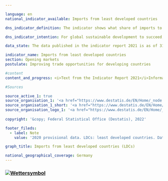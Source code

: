 ```yaml
---

language: en    
national_indicator_available: Imports from least developed countries    

dns_indicator_definition: The indicator shows what share of imports to Germany come from the least developed countries (LDCs), measured in EUR.    

dns_indicator_intention: For global sustainable development to succeed, it is important to improve the trading opportunities available to developing and emerging countries. They need an open and fair trading system that will allow them to offer raw materials as well as processed products on the world market. The German Government has therefore set itself the target of doubling the proportion of its imports that come from LDCs between 2014 and 2030.    

data_state: The data published in the indicator report 2021 is as of 31.12.2020. The data shown on the DNS-Online-Platform is updated regularly, so that more current data may be available online than published in the indicator report 2021.    

indicator_name: Imports from least developed countries    
section: Opening markets    
postulate: Improving trade opportunities for developing countries    

#content     
content_and_progress: <i>Text from the Indicator Report 2021</i>Information about imports to Germany is compiled from the foreign-trade statistics of the Federal Statistical Office. The type of the goods imported is recorded in detail in addition to their country of origin, value and weight. The service sector is not included in the foreign-trade statistics.<br>The various countries’ classification as LDCs is taken from the list of ODA recipients maintained by the OECD’s Development Assistance Committee (DAC). The indicator uses the list of LDCs valid according to the DAC for each particular reporting years. If the status of a country changes, this will have an impact on the indicator even if the value of imports from that country remains unchanged. However, changes in countries’ status have scarcely affected the development of the indicator in the period shown.<br>The issue of reimports means that the possibility of duplicate entries in the numerator and denominator of the indicator cannot be ruled out. The fact that the imports from LDCs are viewed in relation to all German imports must also be taken into account. The consequence is that the value of the indicator depends not only on the absolute quantity of imports from LDCs but also on the value of all imports.<br>Alongside Germany’s total imports from LDCs, the indicator also shows what share is made up of processed products. The intention here is to address the question, at least to some extent, as to whether Germany mainly uses LDCs as sources of basic materials for industrially produced goods or whether the LDCs themselves have a stake in the manufacturing process and the associated value creation. These include all goods not classified as raw materials in the classification according to product groups of the food and industrial economy (EGW). The term thus does not encompass products extracted from nature and not or hardly processed, such as petroleum, ores, timber in the rough or vegetable textile fibres. Conversely, cereals, vegetables, live animals, meat and milk are classified as processed products.<br>Imports from LDCs accounted for 0.94% of all imports to Germany in 2019 and were valued at EUR 10.4 billion. This equates to an increase of 116% compared with 2002, when that share was just 0.44%. However, the positive trend only goes back to 2008. The share of imports of processed products from LDCs rose even more sharply between 2002 and 2019 (+151%). It reached 0.89% of total imports to Germany in 2019 – compared to 0.36% in 2002 – which equates to a value of around EUR 9.9 billion. That share has stagnated in the last three reporting years. Nonetheless, if the increase over the last five years continues, is it to be expected that the benchmark will be reached.<br>Closer analysis of the various countries of origin reveals that almost three quarters of Germany’s imports from LDCs in 2019 came from Bangladesh (57%) or Cambodia (16%). If one looks not only at the LDCs but at all developing and emerging countries, their share of total imports to Germany in 2019 was 21.8%, and processed products from those countries accounted for 20.11% (up from 13.67% and 12.17% respectively in 2002). Imports from LDCs, both in terms of all goods and in terms of processed goods, thus account for a rather small share of imports from developing and emerging countries. As is shown above, however, their share of Germany’s total imports has increased more dramatically over time. Not only among developing and emerging countries but also more generally, China plays the most major role. Of all German imports in 2019, 9.97% came from China alone, with processed goods making up 9.94%.    

#Sources    

source_active_1: true
source_organisation_1: '<a href="https://www.destatis.de/EN/Home/_node.html">Federal Statistical Office</a>'
source_organisation_1_short: '<a href="https://www.destatis.de/EN/Home/_node.html">Federal Statistical Office</a>'
source_organisation_logo_1: '<a href="https://www.destatis.de/EN/Home/_node.html"><img src="ttps://g205sdgs.github.io/sdg-indicators/public/logosEn/destatis.png" alt="Federal Statistical Office" title=" Click here to visit the homepage of the organizationFederal Statistical Office" style="height:60px; width:148px; border: transparent"/></a>'
    
copyright: '&copy; Federal Statistical Office (Destatis), 2022'    

footer_fileds:
  - label: Note
    value: '2020 provisional data. LDCs: least developed countries. Data based on a special evaluation.'    

graph_title: Imports from least developed countries (LDCs)    

national_geographical_coverage: Germany    
---
```



<div>
  <div class="my-header">
    <h3>
      <a href="https://dnsTestEnvironment.github.io/dns-indicators/en/status"><img src="https://g205sdgs.github.io/sdg-indicators/public/Wettersymbole/Wolke.png" title="Text will follow soon" alt="Wettersymbol"/>
      </a>
    </h3>
  </div>
  <div class="my-header-note">
  </div>
</div>
